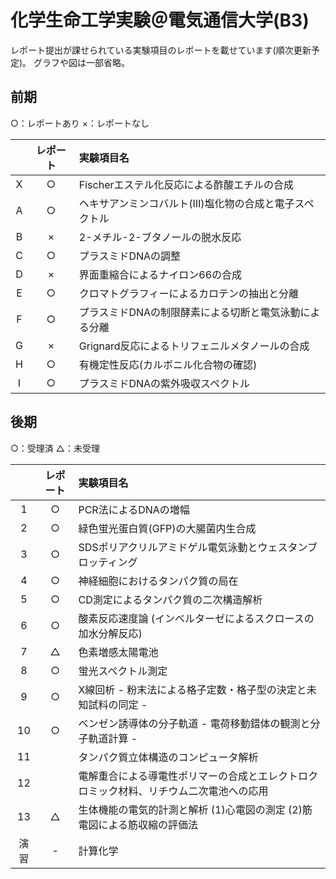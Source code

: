 # 化学生命工学実験＠電気通信大学(B3)

レポート提出が課せられている実験項目のレポートを載せています(順次更新予定)。
グラフや図は一部省略。

## 前期

○：レポートあり
×：レポートなし

| |レポート|実験項目名|
|:--:|:--:|:--|
|X|○|Fischerエステル化反応による酢酸エチルの合成|
|A|○|ヘキサアンミンコバルト(Ⅲ)塩化物の合成と電子スペクトル|
|B|×|2-メチル-2-ブタノールの脱水反応|
|C|○|プラスミドDNAの調整|
|D|×|界面重縮合によるナイロン66の合成|
|E|○|クロマトグラフィーによるカロテンの抽出と分離|
|F|○|プラスミドDNAの制限酵素による切断と電気泳動による分離|
|G|×|Grignard反応によるトリフェニルメタノールの合成|
|H|○|有機定性反応(カルボニル化合物の確認)|
|I|○|プラスミドDNAの紫外吸収スペクトル|

## 後期

○：受理済
△：未受理

| |レポート|実験項目名|
|:--:|:--:|:--|
|1|○|PCR法によるDNAの増幅|
|2|○|緑色蛍光蛋白質(GFP)の大腸菌内生合成|
|3|○|SDSポリアクリルアミドゲル電気泳動とウェスタンブロッティング|
|4|○|神経細胞におけるタンパク質の局在|
|5|○|CD測定によるタンパク質の二次構造解析|
|6|○|酸素反応速度論 (インベルターゼによるスクロースの加水分解反応)|
|7|△|色素増感太陽電池|
|8|○|蛍光スペクトル測定|
|9|○|X線回析  - 粉末法による格子定数・格子型の決定と未知試料の同定 - |
|10|○|ベンゼン誘導体の分子軌道 - 電荷移動錯体の観測と分子軌道計算 - |
|11| |タンパク質立体構造のコンピュータ解析|
|12| |電解重合による導電性ポリマーの合成とエレクトロクロミック材料、リチウム二次電池への応用|
|13|△|生体機能の電気的計測と解析 (1)心電図の測定 (2)筋電図による筋収縮の評価法|
|演習|-|計算化学|
